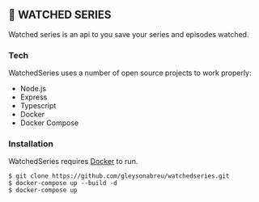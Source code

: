 ## 📝 WATCHED SERIES
Watched series is an api to you save your series and episodes watched.

### Tech
WatchedSeries uses a number of open source projects to work properly:

* Node.js
* Express
* Typescript
* Docker
* Docker Compose

### Installation

WatchedSeries requires [Docker](https://www.docker.com/) to run.

```
$ git clone https://github.com/gleysonabreu/watchedseries.git
$ docker-compose up --build -d
$ docker-compose up
```

